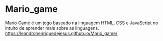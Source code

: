 # Mario_game

Mario Game é um jogo baseado na linguagem HTML, CSS e JavaScript no intuito de aprender mais sobre as linguagens.
https://leandrohenriquedejesus.github.io/Mario_game/
